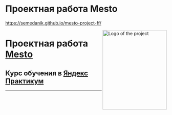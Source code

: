 # Проектная работа Mesto
https://semedanik.github.io/mesto-project-ff/

<img src="https://i.ibb.co/VV7dm7M/mesto.jpg" alt="Logo of the project" align="right" width="200" height="250">

# Проектная работа [**Mesto**](https://semedanik.github.io/mesto-project-ff/)
## Курс обучения в [**Яндекс Практикум**](https://practicum.yandex.ru/) 
---
